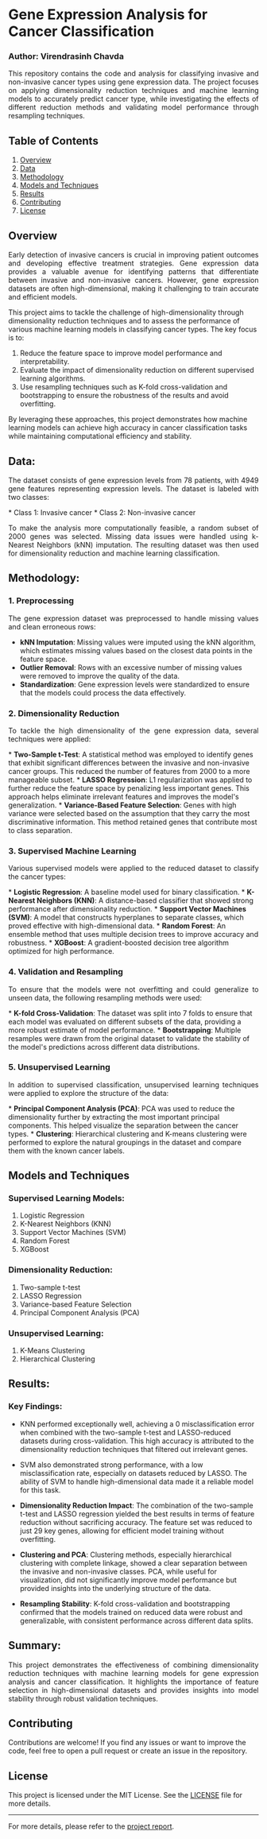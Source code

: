 # Gene Expression Analysis for Cancer Classification
### Author: Virendrasinh Chavda

<p align="justify">
This repository contains the code and analysis for classifying invasive and non-invasive cancer types using gene expression data. The project focuses on applying dimensionality reduction techniques and machine learning models to accurately predict cancer type, while investigating the effects of different reduction methods and validating model performance through resampling techniques. 
</p>

## Table of Contents
1. [Overview](#Overview)
2. [Data](#Data)
3. [Methodology](#Methodology)
4. [Models and Techniques](#Models-and-Techniques)
5. [Results](#Results)
6. [Contributing](#Contributing)
7. [License](#License)

## Overview
<p align="justify">
Early detection of invasive cancers is crucial in improving patient outcomes and developing effective treatment strategies. Gene expression data provides a valuable avenue for identifying patterns that differentiate between invasive and non-invasive cancers. However, gene expression datasets are often high-dimensional, making it challenging to train accurate and efficient models.

This project aims to tackle the challenge of high-dimensionality through dimensionality reduction techniques and to assess the performance of various machine learning models in classifying cancer types. The key focus is to:

1. Reduce the feature space to improve model performance and interpretability.
2. Evaluate the impact of dimensionality reduction on different supervised learning algorithms.
3. Use resampling techniques such as K-fold cross-validation and bootstrapping to ensure the robustness of the results and avoid overfitting.

By leveraging these approaches, this project demonstrates how machine learning models can achieve high accuracy in cancer classification tasks while maintaining computational efficiency and stability.
</p>

## Data:
<p align="justify">
The dataset consists of gene expression levels from 78 patients, with 4949 gene features representing expression levels. The dataset is labeled with two classes:
</p>
* Class 1: Invasive cancer
* Class 2: Non-invasive cancer
<p align="justify">
To make the analysis more computationally feasible, a random subset of 2000 genes was selected. Missing data issues were handled using k-Nearest Neighbors (kNN) imputation. The resulting dataset was then used for dimensionality reduction and machine learning classification.
</p>

## Methodology:
### 1. Preprocessing
<p align="justify">
The gene expression dataset was preprocessed to handle missing values and clean erroneous rows:
</p>

* <strong>kNN Imputation</strong>: Missing values were imputed using the kNN algorithm, which estimates missing values based on the closest data points in the feature space.
* <strong>Outlier Removal</strong>: Rows with an excessive number of missing values were removed to improve the quality of the data.
* <strong>Standardization</strong>: Gene expression levels were standardized to ensure that the models could process the data effectively.

### 2. Dimensionality Reduction
<p align="justify">
To tackle the high dimensionality of the gene expression data, several techniques were applied:
</p>
* <strong>Two-Sample t-Test</strong>: A statistical method was employed to identify genes that exhibit significant differences between the invasive and non-invasive cancer groups. This reduced the number of features from 2000 to a more manageable subset.
* <strong>LASSO Regression</strong>: L1 regularization was applied to further reduce the feature space by penalizing less important genes. This approach helps eliminate irrelevant features and improves the model's generalization.
* <strong>Variance-Based Feature Selection</strong>: Genes with high variance were selected based on the assumption that they carry the most discriminative information. This method retained genes that contribute most to class separation.

### 3. Supervised Machine Learning
<p align="justify">
Various supervised models were applied to the reduced dataset to classify the cancer types:
</p>
* <strong>Logistic Regression</strong>: A baseline model used for binary classification.
* <strong>K-Nearest Neighbors (KNN)</strong>: A distance-based classifier that showed strong performance after dimensionality reduction.
* <strong>Support Vector Machines (SVM)</strong>: A model that constructs hyperplanes to separate classes, which proved effective with high-dimensional data.
* <strong>Random Forest</strong>: An ensemble method that uses multiple decision trees to improve accuracy and robustness.
* <strong>XGBoost</strong>: A gradient-boosted decision tree algorithm optimized for high performance.

### 4. Validation and Resampling
<p align="justify">
To ensure that the models were not overfitting and could generalize to unseen data, the following resampling methods were used:
</p>
* <strong>K-fold Cross-Validation</strong>: The dataset was split into 7 folds to ensure that each model was evaluated on different subsets of the data, providing a more robust estimate of model performance.
* <strong>Bootstrapping</strong>: Multiple resamples were drawn from the original dataset to validate the stability of the model's predictions across different data distributions.

### 5. Unsupervised Learning
<p align="justify">
In addition to supervised classification, unsupervised learning techniques were applied to explore the structure of the data:
</p>
* <strong>Principal Component Analysis (PCA)</strong>: PCA was used to reduce the dimensionality further by extracting the most important principal components. This helped visualize the separation between the cancer types.
* <strong>Clustering</strong>: Hierarchical clustering and K-means clustering were performed to explore the natural groupings in the dataset and compare them with the known cancer labels.

## Models and Techniques

### Supervised Learning Models:
1. Logistic Regression
2. K-Nearest Neighbors (KNN)
3. Support Vector Machines (SVM)
4. Random Forest
5. XGBoost

### Dimensionality Reduction:
1. Two-sample t-test
2. LASSO Regression
3. Variance-based Feature Selection
4. Principal Component Analysis (PCA)

### Unsupervised Learning:
1. K-Means Clustering
2. Hierarchical Clustering

## Results:
### Key Findings:
* KNN performed exceptionally well, achieving a 0 misclassification error when combined with the two-sample t-test and LASSO-reduced datasets during cross-validation. This high accuracy is attributed to the dimensionality reduction techniques that filtered out irrelevant genes.
* SVM also demonstrated strong performance, with a low misclassification rate, especially on datasets reduced by LASSO. The ability of SVM to handle high-dimensional data made it a reliable model for this task.

* <strong>Dimensionality Reduction Impact</strong>: The combination of the two-sample t-test and LASSO regression yielded the best results in terms of feature reduction without sacrificing accuracy. The feature set was reduced to just 29 key genes, allowing for efficient model training without overfitting.
* <strong>Clustering and PCA</strong>: Clustering methods, especially hierarchical clustering with complete linkage, showed a clear separation between the invasive and non-invasive classes. PCA, while useful for visualization, did not significantly improve model performance but provided insights into the underlying structure of the data.
* <strong>Resampling Stability</strong>: K-fold cross-validation and bootstrapping confirmed that the models trained on reduced data were robust and generalizable, with consistent performance across different data splits.

## Summary:
<p align="justify">
This project demonstrates the effectiveness of combining dimensionality reduction techniques with machine learning models for gene expression analysis and cancer classification. It highlights the importance of feature selection in high-dimensional datasets and provides insights into model stability through robust validation techniques.
</p>

## Contributing

Contributions are welcome! If you find any issues or want to improve the code, feel free to open a pull request or create an issue in the repository.

## License

This project is licensed under the MIT License. See the [LICENSE](LICENSE) file for more details.

---

For more details, please refer to the [project report](./Report.pdf).
